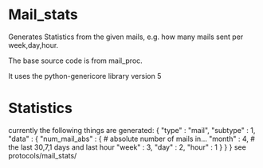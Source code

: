 Mail\_stats
=========

Generates Statistics from the given mails, e.g. how many mails sent per
week,day,hour.

The base source code is from mail\_proc.

It uses the python-genericore library version 5


Statistics
=========

currently the following things are generated:
    {
      "type" : "mail",
      "subtype" : 1,
      "data" : {
        "num_mail_abs" : { # absolute number of mails in...
          "month" : 4,     # the last 30,7,1 days and last hour
          "week" : 3,
          "day" : 2,
          "hour" : 1
          }
       }
    }
    see protocols/mail_stats/
